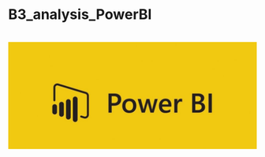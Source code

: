 # B3_analysis_PowerBI

<h1 align="center">
  <img alt="NextLevelWeek" title="#NextLevelWeek" src="banner.jpg"/>
</h1>
